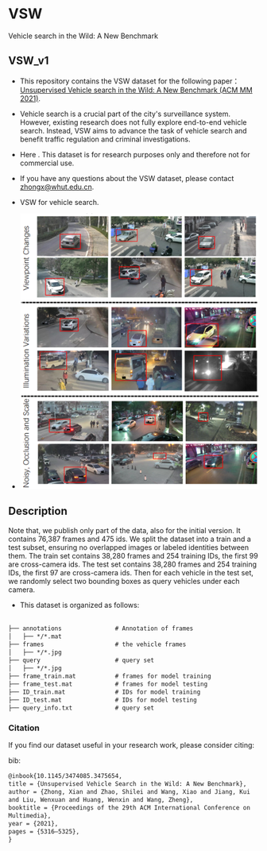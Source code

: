 # VSW
Vehicle search in the Wild: A New Benchmark
## VSW_v1

- This repository contains the VSW dataset for the following paper：[Unsupervised Vehicle search in the Wild: A New Benchmark (ACM MM 2021)](https://dl.acm.org/doi/10.1145/3474085.3475654). 
- Vehicle search is a crucial part of the city's surveillance system. However, existing research does not fully explore end-to-end vehicle search. Instead, VSW aims to advance the task of vehicle search and benefit traffic regulation and criminal investigations.

- Here . This dataset is for research purposes only and therefore not for commercial use.

- If you have any questions about the VSW dataset, please contact zhongx@whut.edu.cn.

- VSW for vehicle search.
- ![](https://github.com/zsl1997/VSW/blob/main/1.png)

## Description
Note that, we publish only part of the data, also for the initial version. It contains 76,387 frames and 475 ids. We split the dataset into a train and a test subset, ensuring no overlapped images or labeled identities between them. The train set contains 38,280 frames and 254 training IDs, the first 99 are cross-camera ids. The test set contains 38,280 frames and 254 training IDs, the first 97 are cross-camera ids. Then for each vehicle in the test set, we randomly select two bounding boxes as query vehicles under each camera.

- This dataset is organized as follows:
```

├── annotations               # Annotation of frames
│   ├── */*.mat                       
├── frames                    # the vehicle frames
│   ├── */*.jpg                        
├── query                     # query set
│   ├── */*.jpg               
├── frame_train.mat           # frames for model training
├── frame_test.mat            # frames for model testing
├── ID_train.mat              # IDs for model training
├── ID_test.mat               # IDs for model testing
├── query_info.txt            # query set

```

### **Citation**
If you find our dataset useful in your research work, please consider citing:

bib:

    @inbook{10.1145/3474085.3475654,
    title = {Unsupervised Vehicle Search in the Wild: A New Benchmark},
    author = {Zhong, Xian and Zhao, Shilei and Wang, Xiao and Jiang, Kui and Liu, Wenxuan and Huang, Wenxin and Wang, Zheng},
    booktitle = {Proceedings of the 29th ACM International Conference on Multimedia},
    year = {2021},
    pages = {5316–5325},
    }

